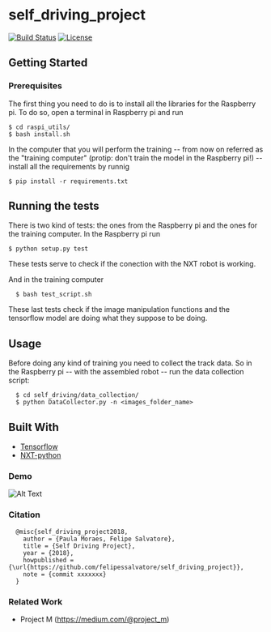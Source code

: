 # self_driving_project

[![Build Status](https://travis-ci.org/felipessalvatore/self_driving_project.svg?branch=master)](https://travis-ci.org/felipessalvatore/self_driving_project)
[![License](https://img.shields.io/github/license/mashape/apistatus.svg?maxAge=2592000)](https://github.com/felipessalvatore/self_driving_project/blob/master/LICENSE)

## Getting Started

### Prerequisites

The first thing you need to do is to install all the libraries for the Raspberry pi. To do so, open a terminal in Raspberry pi and run

```
$ cd raspi_utils/
$ bash install.sh
```

In the computer that you will perform the training -- from now on referred as the "training computer" (protip: don't train the model in the Raspberry pi!) -- install all the requirements by runnig

```
$ pip install -r requirements.txt
```

## Running the tests

There is two kind of tests: the ones from the Raspberry pi and the ones for the training computer.
In the Raspberry pi run

```
$ python setup.py test 
```
These tests serve to check if the conection with the NXT robot is working.

And in the training computer
```
  $ bash test_script.sh 
```
These last tests check if the image manipulation functions and the tensorflow model are doing what they suppose to be doing.

## Usage

Before doing any kind of training you need to collect the track data. So in the Raspberry pi -- with the assembled robot -- run the data collection script:
```
  $ cd self_driving/data_collection/ 
  $ python DataCollector.py -n <images_folder_name>
```



## Built With

* [Tensorflow](https://www.tensorflow.org/)
* [NXT-python](https://github.com/Eelviny/nxt-python)

### Demo
![Alt Text](https://media.giphy.com/media/1j8Qf5yPZXev2zfDZY/giphy.gif)

### Citation
```
  @misc{self_driving_project2018,
    author = {Paula Moraes, Felipe Salvatore},
    title = {Self Driving Project},
    year = {2018},
    howpublished = {\url{https://github.com/felipessalvatore/self_driving_project}},
    note = {commit xxxxxxx}
  }
```
### Related Work
- Project M (https://medium.com/@project_m)